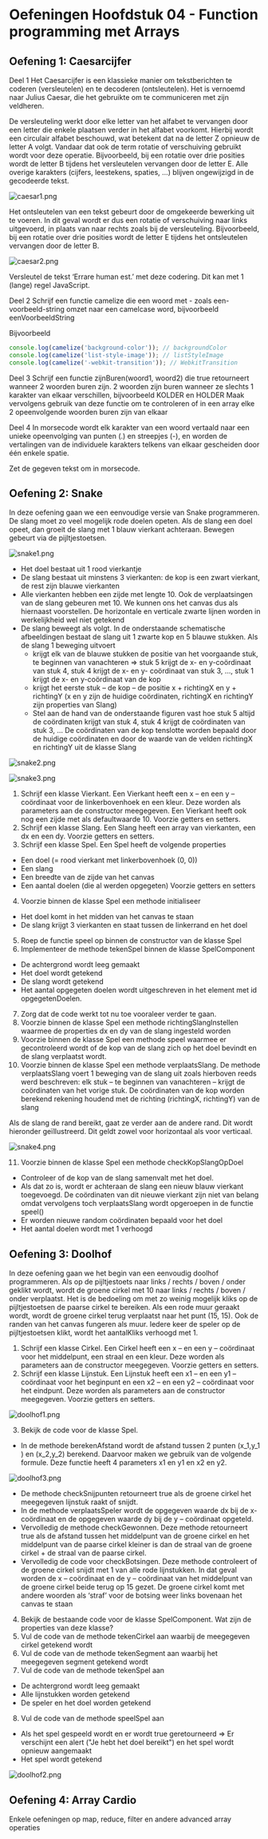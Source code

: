 # Oefeningen Hoofdstuk 04 - Function programming met Arrays

## Oefening 1: Caesarcijfer

Deel 1
Het Caesarcijfer is een klassieke manier om tekstberichten te coderen (versleutelen) en te decoderen
(ontsleutelen). Het is vernoemd naar Julius Caesar, die het gebruikte om te communiceren met zijn
veldheren.

De versleuteling werkt door elke letter van het alfabet te vervangen door een letter die enkele plaatsen
verder in het alfabet voorkomt. Hierbij wordt een circulair alfabet beschouwd, wat betekent dat na de
letter Z opnieuw de letter A volgt. Vandaar dat ook de term rotatie of verschuiving gebruikt wordt voor
deze operatie. Bijvoorbeeld, bij een rotatie over drie posities wordt de letter B tijdens het versleutelen
vervangen door de letter E. Alle overige karakters (cijfers, leestekens, spaties, …) blijven ongewijzigd in de
gecodeerde tekst.

![caesar1.png](/docs/caesar1.png 'Versleuteling')


Het ontsleutelen van een tekst gebeurt door de omgekeerde bewerking uit te voeren. In dit geval wordt er
dus een rotatie of verschuiving naar links uitgevoerd, in plaats van naar rechts zoals bij de versleuteling.
Bijvoorbeeld, bij een rotatie over drie posities wordt de letter E tijdens het ontsleutelen vervangen door de
letter B.

![caesar2.png](/docs/caesar2.png 'Ontsleuteling')

Versleutel de tekst ‘Errare human est.’ met deze codering. Dit kan met 1 (lange) regel JavaScript.

Deel 2
Schrijf een functie camelize die een woord met - zoals een-voorbeeld-string omzet naar een camelcase
word, bijvoorbeeld eenVoorbeeldString

Bijvoorbeeld

```javascript
console.log(camelize('background-color')); // backgroundColor
console.log(camelize('list-style-image')); // listStyleImage
console.log(camelize('-webkit-transition')); // WebkitTransition
```

Deel 3
Schrijf een functie zijnBuren(woord1, woord2) die true retourneert wanneer 2 woorden buren zijn. 2
woorden zijn buren wanneer ze slechts 1 karakter van elkaar verschillen, bijvoorbeeld KOLDER en HOLDER
Maak vervolgens gebruik van deze functie om te controleren of in een array elke 2 opeenvolgende
woorden buren zijn van elkaar

Deel 4
In morsecode wordt elk karakter van een woord vertaald naar een unieke opeenvolging van punten (.) en
streepjes (-), en worden de vertalingen van de individuele karakters telkens van elkaar gescheiden door één
enkele spatie.

Zet de gegeven tekst om in morsecode.


## Oefening 2: Snake

In deze oefening gaan we een eenvoudige versie van Snake programmeren. De slang moet zo veel mogelijk rode doelen opeten. Als de slang een doel opeet, dan groeit de slang met 1 blauw vierkant achteraan. 
Bewegen gebeurt via de pijltjestoetsen.

![snake1.png](/docs/snake1.png 'eindresultaat')

* Het doel bestaat uit 1 rood vierkantje
* De slang bestaat uit minstens 3 vierkanten: de kop is een zwart vierkant, de rest zijn blauwe vierkanten
* Alle vierkanten hebben een zijde met lengte 10. Ook de verplaatsingen van de slang gebeuren met 10. We kunnen ons het canvas dus als hiernaast voorstellen. De horizontale en verticale zwarte lijnen worden in werkelijkheid wel niet getekend
* De slang beweegt als volgt. In de onderstaande schematische afbeeldingen bestaat de slang uit 1 zwarte kop en 5 blauwe stukken. Als de slang 1 beweging uitvoert
  * krijgt elk van de blauwe stukken de positie van het voorgaande stuk, te beginnen van vanachteren => stuk 5 krijgt de x- en y-coördinaat van stuk 4, stuk 4 krijgt de x- en y- coördinaat van stuk 3, …, stuk 1 krijgt de x- en y-coördinaat van de kop
  * krijgt het eerste stuk – de kop – de positie x + richtingX en y + richtingY (x en y zijn de huidige coördinaten, richtingX en richtingY zijn properties van Slang)
  * Stel aan de hand van de onderstaande figuren vast hoe stuk 5 altijd de coördinaten krijgt van stuk 4, stuk 4 krijgt de coördinaten van stuk 3, … De coördinaten van de kop tenslotte worden bepaald door de huidige coördinaten en door de waarde van de velden richtingX en richtingY uit de klasse Slang

![snake2.png](/docs/snake2.png 'Bewegen')

![snake3.png](/docs/snake3.png 'eindresultaat')

1. Schrijf een klasse Vierkant. Een Vierkant heeft een x – en een y – coördinaat voor de linkerbovenhoek en een kleur. Deze worden als parameters aan de constructor meegegeven. Een Vierkant heeft ook nog een zijde met als defaultwaarde 10. Voorzie getters en setters.
2. Schrijf een klasse Slang. Een Slang heeft een array van vierkanten, een dx en een dy. Voorzie getters en setters.
3. Schrijf een klasse Spel. Een Spel heeft de volgende properties
  * Een doel (= rood vierkant met linkerbovenhoek (0, 0))
  * Een slang
  * Een breedte van de zijde van het canvas
  * Een aantal doelen (die al werden opgegeten)
Voorzie getters en setters
4. Voorzie binnen de klasse Spel een methode initialiseer
  * Het doel komt in het midden van het canvas te staan
  * De slang krijgt 3 vierkanten en staat tussen de linkerrand en het doel
5. Roep de functie speel op binnen de constructor van de klasse Spel
6. Implementeer de methode tekenSpel binnen de klasse SpelComponent
  * De achtergrond wordt leeg gemaakt
  * Het doel wordt getekend
  * De slang wordt getekend
  * Het aantal opgegeten doelen wordt uitgeschreven in het element met id opgegetenDoelen.
7. Zorg dat de code werkt tot nu toe vooraleer verder te gaan.
8. Voorzie binnen de klasse Spel een methode richtingSlangInstellen waarmee de properties dx en dy van de slang ingesteld worden
9. Voorzie binnen de klasse Spel een methode speel waarmee er gecontroleerd wordt of de kop van de slang zich op het doel bevindt en de slang verplaatst wordt.
10. Voorzie binnen de klasse Spel een methode verplaatsSlang. De methode verplaatsSlang voert 1 beweging van de slang uit zoals hierboven reeds werd beschreven: elk stuk – te beginnen van vanachteren – krijgt de coördinaten van het vorige stuk. De coördinaten van de kop worden berekend rekening houdend met de richting (richtingX, richtingY) van de slang 

Als de slang de rand bereikt, gaat ze verder aan de andere rand. Dit wordt hieronder geïllustreerd. Dit geldt zowel voor horizontaal als voor verticaal.

![snake4.png](/docs/snake3.png 'eindresultaat')

11. Voorzie binnen de klasse Spel een methode checkKopSlangOpDoel 
  * Controleer of de kop van de slang samenvalt met het doel. 
  * Als dat zo is, wordt er achteraan de slang een nieuw blauw vierkant toegevoegd. De coördinaten van dit nieuwe vierkant zijn niet van belang omdat vervolgens toch verplaatsSlang wordt opgeroepen in de functie speel() 
  * Er worden nieuwe random coördinaten bepaald voor het doel 
  * Het aantal doelen wordt met 1 verhoogd 

## Oefening 3: Doolhof

In deze oefening gaan we het begin van een eenvoudig doolhof programmeren. Als op de pijltjestoets naar links / rechts / boven / onder geklikt wordt, wordt de groene cirkel met 10 naar links / rechts / boven / onder verplaatst. Het is de bedoeling om met zo weinig mogelijk kliks op de pijltjestoetsen de paarse cirkel te bereiken. Als een rode muur geraakt wordt, wordt de groene cirkel terug verplaatst naar het punt (15, 15). Ook de randen van het canvas fungeren als muur. 
Iedere keer de speler op de pijltjestoetsen klikt, wordt het aantalKliks verhoogd met 1. 
1. Schrijf een klasse Cirkel. Een Cirkel heeft een x – en een y – coördinaat voor het middelpunt, een straal en een kleur. Deze worden als parameters aan de constructor meegegeven. Voorzie getters en setters.
2. Schrijf een klasse Lijnstuk. Een Lijnstuk heeft een x1 – en een y1 – coördinaat voor het beginpunt en een x2 – en een y2 – coördinaat voor het eindpunt. Deze worden als parameters aan de constructor meegegeven. Voorzie getters en setters.

![doolhof1.png](/docs/doolhof1.png 'lijnstuk')

3. Bekijk de code voor de klasse Spel. 
  * In de methode berekenAfstand wordt de afstand tussen 2 punten (x_1,y_1 ) en (x_2,y_2) berekend. Daarvoor maken we gebruik van de volgende formule. Deze functie heeft 4 parameters x1 en y1 en x2 en y2.
  
![doolhof3.png](/docs/doolhof3.png 'formule')

  * De methode checkSnijpunten retourneert true als de groene cirkel het meegegeven lijnstuk raakt of snijdt. 
  * In de methode verplaatsSpeler wordt de opgegeven waarde dx bij de x- coördinaat en de opgegeven waarde dy bij de y – coördinaat opgeteld.
  * Vervolledig de methode checkGewonnen. Deze methode retourneert true als de afstand tussen het middelpunt van de groene cirkel en het middelpunt van de paarse cirkel kleiner is dan de straal van de groene cirkel + de straal van de paarse cirkel.
  * Vervolledig de code voor checkBotsingen. Deze methode controleert of de groene cirkel snijdt met 1 van alle rode lijnstukken. In dat geval worden de x – coördinaat en de y – coördinaat van het middelpunt van de groene cirkel beide terug op 15 gezet. De groene cirkel komt met andere woorden als ‘straf’ voor de botsing weer links bovenaan het canvas te staan
4. Bekijk de bestaande code voor de klasse SpelComponent. Wat zijn de properties van deze klasse?
5. Vul de code van de methode tekenCirkel aan waarbij de meegegeven cirkel getekend wordt
6. Vul de code van de methode tekenSegment aan waarbij het meegegeven segment getekend wordt
7. Vul de code van de methode tekenSpel aan
  * De achtergrond wordt leeg gemaakt
  * Alle lijnstukken worden getekend
  * De speler en het doel worden getekend
8. Vul de code van de methode speelSpel aan
  * Als het spel gespeeld wordt en er wordt true geretourneerd => Er verschijnt een alert ("Je hebt het doel bereikt") en het spel wordt opnieuw aangemaakt
  * Het spel wordt getekend

![doolhof2.png](/docs/doolhof2.png 'resultaat')

## Oefening 4: Array Cardio

Enkele oefeningen op map, reduce, filter en andere advanced array operaties

